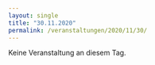 ```yaml
---
layout: single
title: "30.11.2020"
permalink: /veranstaltungen/2020/11/30/
---
```


Keine Veranstaltung an diesem Tag.
